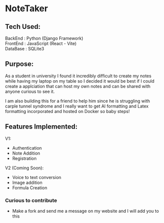# NoteTaker

## Tech Used:
BackEnd  : Python (Django Framework) <br>
FrontEnd : JavaScript (React - Vite) <br>
DataBase : SQLite3

## Purpose:
As a student in university I found it incredibly difficult to create my notes while having my laptop on my table so I decided it would be best if I could create a applciation that can host my own notes and can be shared with anyone curious to see it.

I am also building this for a friend to help him since he is struggling with carple tunnel syndrome and I really want to get AI formatting and Latex formatting incorporated and hosted on Docker so baby steps!

## Features Implemented:
V1:
- Authentication
- Note Addition
- Registration

V2 (Coming Soon):
- Voice to text conversion
- Image addition
- Formula Creation

### Curious to contribute
- Make a fork and send me a message on my website and I will add you to this
